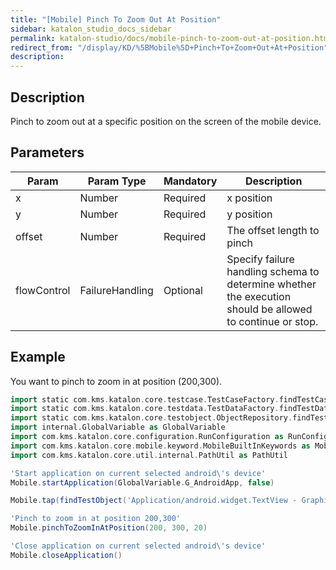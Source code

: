 ```yaml
---
title: "[Mobile] Pinch To Zoom Out At Position" 
sidebar: katalon_studio_docs_sidebar
permalink: katalon-studio/docs/mobile-pinch-to-zoom-out-at-position.html 
redirect_from: "/display/KD/%5BMobile%5D+Pinch+To+Zoom+Out+At+Position" 
description: 
---
```

Description
-----------

Pinch to zoom out at a specific position on the screen of the mobile device.

Parameters
----------

<table><thead><tr><th>Param</th><th>Param Type</th><th>Mandatory</th><th>Description</th></tr></thead><tbody><tr><td>x</td><td>Number</td><td>Required</td><td>x position</td></tr><tr><td>y</td><td>Number</td><td>Required</td><td>y position</td></tr><tr><td>offset</td><td>Number</td><td>Required</td><td>The offset length to pinch</td></tr><tr><td><span>flowControl</span></td><td><span>FailureHandling</span></td><td>Optional</td><td><span>Spec</span><span>ify </span><a>failure handling</a><span> schema to determine whether the execution should be allowed to continue or stop.</span></td></tr></tbody></table>

Example 
--------

You want to pinch to zoom in at position (200,300).

```groovy
import static com.kms.katalon.core.testcase.TestCaseFactory.findTestCase
import static com.kms.katalon.core.testdata.TestDataFactory.findTestData
import static com.kms.katalon.core.testobject.ObjectRepository.findTestObject
import internal.GlobalVariable as GlobalVariable
import com.kms.katalon.core.configuration.RunConfiguration as RunConfiguration
import com.kms.katalon.core.mobile.keyword.MobileBuiltInKeywords as Mobile
import com.kms.katalon.core.util.internal.PathUtil as PathUtil

'Start application on current selected android\'s device'
Mobile.startApplication(GlobalVariable.G_AndroidApp, false)

Mobile.tap(findTestObject('Application/android.widget.TextView - Graphics'), GlobalVariable.G_Timeout)

'Pinch to zoom in at position 200,300'
Mobile.pinchToZoomInAtPosition(200, 300, 20)

'Close application on current selected android\'s device'
Mobile.closeApplication()
```